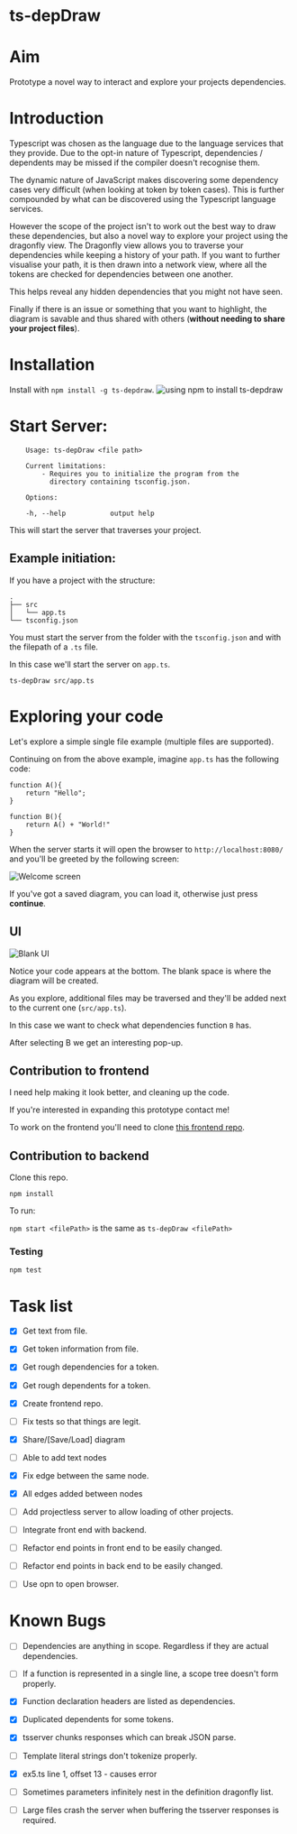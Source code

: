 # ts-depDraw

# Aim

Prototype a novel way to interact and explore your projects dependencies.

# Introduction

Typescript was chosen as the language due to the language services that they provide.
Due to the opt-in nature of Typescript, dependencies / dependents may be missed if the compiler doesn't recognise them.

The dynamic nature of JavaScript makes discovering some dependency cases very difficult (when looking at token by token cases).
This is further compounded by what can be discovered using the Typescript language services.

However the scope of the project isn't to work out the best way to draw these dependencies,
but also a novel way to explore your project using the dragonfly view.
The Dragonfly view allows you to traverse your dependencies while keeping a history of your path.
If you want to further visualise your path, it is then drawn into a network view, where
all the tokens are checked for dependencies between one another.

This helps reveal any hidden dependencies that you might not have seen.

Finally if there is an issue or something that you want to highlight,
the diagram is savable and thus shared with others (__without needing to share your project files__).



# Installation


Install with `npm install -g ts-depdraw`.
![using npm to install ts-depdraw](http://i.imgur.com/MJX7N1a.gif)


# Start Server:

```
    Usage: ts-depDraw <file path>

    Current limitations:
        - Requires you to initialize the program from the
          directory containing tsconfig.json.

    Options:

    -h, --help           output help
```



This will start the server that traverses your project.

## Example initiation:

If you have a project with the structure:

```
.
├── src
│   └── app.ts
└── tsconfig.json
```

You must start the server from the folder with the `tsconfig.json`
and with the filepath of a `.ts` file.

In this case we'll start the server on `app.ts`.

`ts-depDraw src/app.ts`


# Exploring your code

Let's explore a simple single file example (multiple files are supported).

Continuing on from the above example, imagine `app.ts` has the following code:

```
function A(){
    return "Hello";
}

function B(){
    return A() + "World!"
}
```

When the server starts it will open the browser to `http://localhost:8080/` and you'll be greeted by the following screen:

![Welcome screen](http://i.imgur.com/4ifDG4v.png)

If you've got a saved diagram, you can load it, otherwise just press __continue__.

## UI

![Blank UI](http://i.imgur.com/m6z1At4.png)

Notice your code appears at the bottom.
The blank space is where the diagram will be created.

As you explore, additional files may be traversed and they'll be added next to the current one (`src/app.ts`).

In this case we want to check what dependencies function `B` has.

After selecting B we get an interesting pop-up.

## Contribution to frontend

I need help making it look better, and cleaning up the code.

If you're interested in expanding this prototype contact me!

To work on the frontend you'll need to clone [this frontend repo](https://github.com/SpyR1014/ts-depDraw-front).

## Contribution to backend

Clone this repo.

`npm install`

To run:

`npm start <filePath>` is the same as `ts-depDraw <filePath>`

### Testing

`npm test`

# Task list

 - [x] Get text from file.
 - [x] Get token information from file.
 - [x] Get rough dependencies for a token.
 - [x] Get rough dependents for a token.
 - [x] Create frontend repo.
 - [ ] Fix tests so that things are legit.
 - [x] Share/[Save/Load] diagram
 - [ ] Able to add text nodes
 - [x] Fix edge between the same node.
 - [x] All edges added between nodes
 - [ ] Add projectless server to allow loading of other projects.
 - [ ] Integrate front end with backend.
 - [ ] Refactor end points in front end to be easily changed.
 - [ ] Refactor end points in back end to be easily changed.
 - [ ] Use opn to open browser.


 # Known Bugs

 - [ ] Dependencies are anything in scope. Regardless if they are actual dependencies.
 - [ ] If a function is represented in a single line, a scope tree doesn't form properly.
 - [x] Function declaration headers are listed as dependencies.
 - [x] Duplicated dependents for some tokens.
 - [x] tsserver chunks responses which can break JSON parse.
 - [ ] Template literal strings don't tokenize properly.
 - [x] ex5.ts line 1, offset 13 - causes error
 - [ ] Sometimes parameters infinitely nest in the definition dragonfly list.
 - [ ] Large files crash the server when buffering the tsserver responses is required.


# 